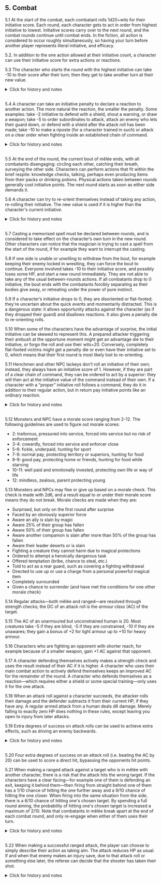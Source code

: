 <h2>5. Combat</h2>

5.1 At the start of the combat, each combatant rolls 1d20+wits for their initiative score. Each round, each character gets to act in order from highest initiative to lowest. Initiative scores carry over to the next round, and the combat rounds continue until combat ends. In the fiction, all action is considered to occur roughly simultaneously, so having your turn before another player represents literal initiative, and efficacy.

5.2. In addition to the one action allowed at their initiative count, a character can use their initiative score for extra actions or reactions.

5.3 The character who starts the round with the highest initiative can take -10 to their score after their turn; then they get to take another turn at their new value.
<details><summary markdown="span">Click for history and notes</summary>

This is known as "superior initiative".
</details><br/>

5.4 A character can take an initiative penalty to declare a reaction to another action.  The more natural the reaction, the smaller the penalty. Some examples: take -2 initiative to defend with a shield, shout a warning, or draw a weapon; take -5 to order subordinates to attack, attack an enemy who lets their guard down, or defend with a shield after the attack roll has been made; take -10 to make a riposte (for a character trained in such) or attack on a clear order when fighting inside an established chain of command.

<details><summary markdown="span">Click for history and notes</summary>
In the Overgrown Cathedral, SPORK paid -2 initiative to roll a wits check to see if any more enemies were approaching. If this were done between rounds, it would have been free (see 5.5)
</details><br/>

5.5 At the end of the round, the current bout of mêlée ends, with all combatants disengaging: circling each other, catching their breath, surveying the other side. Characters can perform actions that fit within the brief respite: knowledge checks, talking, perhaps even producing items from their packs or drinking potions. Physical actions taken between rounds generally cost initiative points. The next round starts as soon as either side demands it.

5.6 A character can try to re-orient themselves instead of taking any action, re-rolling their initiative. The new value is used if it is higher than the character's current initiative.
<details><summary markdown="span">Click for history and notes</summary>

Originally, the rule was that re-orienting was done between rounds, but the character could not take an action the following round (only reactions). In Maastricht '18, for whatever reason, we played with the current version anyway. It seems more intuitive that if you re-orient instead of taking your action, you make the choice that "costs your action" on that action, not beforehand. Also, with the old reading a character starting a fight at 0 due to surprise would always miss 2 whole rounds.
</details><br/>

5.7 Casting a memorised spell must be declared between rounds, and is considered to take effect on the character’s own turn in the new round. Other characters can notice that the magician is trying to cast a spell from the start of the round, if for example they want to interrupt the casting.

5.8 If one side is unable or unwilling to withdraw from the bout, for example keeping their enemy locked in wrestling, they can force the bout to continue. Everyone involved takes -10 to their initiative score, and possibly loses some HP, and start a new round immediately. They are not able to take any of the usual between-rounds actions. If all combatants drop to 0 initiative, the bout ends with the combatants forcibly separating as their bodies give away, or retreating under the power of pure instinct.

5.9 If a character’s initiative drops to 0, they are disoriented or flat-footed; they're uncertain about the quick events and momentarily distracted. This is a dangerous state: it allows opportunity attacks against the character (as if they dropped their guard) and disallows reactions. It also gives a penalty die to re-orienting rolls.

5.10 When some of the characters have the advantage of surprise, the initial initiative can be skewed to represent this. A prepared attacker triggering their ambush at the opportune moment might get an advantage die to their initiative, or forgo the roll and use their wits+20. Conversely, completely flat-footed victims might get a penalty die or even have their initiative set to 0, which means that their first round is most likely lost to re-orienting.

5.11 Henchmen and other NPC lackeys don’t roll an initiative of their own; instead, they always have an initiative score of 1. However, if they are part of a clear chain of command, they can be ordered to act by a superior: they will then act at the initiative value of the command instead of their own. If a character with a “proper” initiative roll follows a command, they do it in addition to their regular action, but in return pay initiative points like an ordinary reaction.

<details><summary markdown="span">Click for history and notes</summary>
It would seem to follow from this that such henchmen and NPC lackeys cannot take other reactions, such as defending with a shield. If this is true, perhaps they should get e.g. a +2 to AC from using a shield instead.
</details><br/>

5.12 Monsters and NPC have a morale score ranging from 2–12. The following guidelines are used to figure out morale scores:
 * 2: traitorous, pressured into service, forced into service but no risk of enforcement
 * 3-4: cowardly, forced into service and enforcer close
 * 5-6: fickle, underpaid, hunting for sport
 * 7-9: normal pay, protecting territory or superiors, hunting for food
 * 8-9: good pay, protecting home or friends, hunting for food while starving
 * 10-11: well paid and emotionally invested, protecting own life or way of life
 * 12: mindless, zealous, parent protecting young

5.13 Monsters and NPCs may flee or give up based on a morale check. This check is made with 2d6, and a result equal to or under their morale score means they do not break. Morale checks are made when they are:
 * Surprised, but only on the first round after surprise
 * Faced by an obviously superior force
 * Aware an ally is slain by magic
 * Aware 25% of their group has fallen
 * Aware 50% of their group has fallen
 * Aware another companion is slain after more than 50% of the group has fallen
 * Aware their leader deserts or is slain
 * Fighting a creature they cannot harm due to magical protections
 * Ordered to attempt a heroically dangerous task
 * Offered temptation (bribe, chance to steal, etc.)
 * Told to act as a rear guard, such as covering a fighting withdrawal
 * Directed to use up or use a charge from a personal powerful magical item
 * Completely surrounded
 * Given a chance to surrender (and have met the conditions for one other morale check)

5.14 Regular attacks—both mêlée and ranged—are resolved through strength checks; the DC of an attack roll is the _armour class_ (AC) of the target.

5.15 The AC of an unarmoured but unconstrained human is 20. Most creatures take -5 if they are blind, -5 if they are constrained, -10 if they are unawares; they gain a bonus of +2 for light armour up to +10 for heavy armour.

5.16 Characters who are fighting an opponent with shorter reach, for example because of a smaller weapon, gain +1 AC against that opponent.

5.17 A character defending themselves actively makes a strength check and uses the result instead of their AC if it is higher. A character who uses their main combat action to actively defend themselves keeps an improved AC for the remainder of the round. A character who defends themselves as a reaction—which requires either a shield or some special training—only uses it for the one attack.

5.18 When an attack roll against a character succeeds, the attacker rolls their damage and the defender subtracts it from their current HP, if they have any. A regular armed attack from a human deals d6 damage. Merely falling to exactly zero HP does nothing in these rules, except leaving you open to injury from later attacks.

5.19 Extra degrees of success on attack rolls can be used to achieve extra effects, such as driving an enemy backwards.
<details><summary markdown="span">Click for history and notes</summary>

The specific effect of driving one's foe back was used extensively in the fight against the giant pelicans in the [Sky-Blind Spire](http://blog.trilemma.com/2016/04/the-sky-blind-spire.html). One extra success let the character drive a pelican slightly backwards; two successes were required to drive them out a window. Once outside, only one pelican could attack in through the window, forcing another to hover behind it without acting, while two humans could attack the one sticking its head in.

In the Overgrown Cathedral, Scout was fighting a dire monkey and Kettu joined in, scoring an extra success on their attack on the monkey. This drove the monkey back just enough that Kettu could position themselves between the monkey and Scout (defending the weaker Scout).
</details><br/>

5.20 Four extra degrees of success on an attack roll (i.e. beating the AC by 20) can be used to score a direct hit, bypassing the opponents hit points.

5.21 When making a ranged attack against a target who is in mêlée with another character, there is a risk that the attack hits the wrong target. If the characters have a clear facing—for example one of them is defending an exit, keeping it behind them—then firing from straight behind one of them has a 1/10 chance of hitting the one further away and a 9/10 chance of hitting the one closer. When firing into the same situation from the side, there is a 6/10 chance of hitting one's chosen target. By spending a full round aiming, the probability of hitting one's chosen target is increased a maximum of 2/10. Note that combatants in mêlée break apart at the end of each combat round, and only re-engage when either of them uses their turn.

<details><summary markdown="span">Click for history and notes</summary>
In the Overgrown Cathedral, firing into mêlée from straight overhead was judged to be the same as shooting from the side. (Both were wrongly given as 5/10, corrected afterwards.)
</details><br/>

5.22 When making a successful ranged attack, the player can choose to simply describe their action as taking aim. The attack reduces HP as usual. If and when that enemy makes an injury save, due to that attack roll or something else later, the referee can decide that the shooter has taken their shot.

<details><summary markdown="span">Click for history and notes</summary>
Adapted from these [aiming rules]([https://idiomdrottning.org/arrow_threat/](https://idiomdrottning.org/aiming)) by Sandra "2097".
  
Note: four sessions into Dungeon Crawl '22: this rule has never been used. In my opinion (Natalie), the fact that HP loss is not injuries already means that any attack is sort of abstract, and adding yet another layer where a ranged attack roll isn't even a clear attempt at an attack might make fighting _too_ abstract. Sandra's rules were also made for the 6-second combat rounds of DnD 5E; in this game's 1-minute combat round making a ranged attack already involves a lot of aiming. I believe it was a mistake to include this rule and think it should be removed.
</details><br/>
